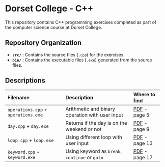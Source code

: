 # Dorset College - C++

This repository contains C++ programming exercises completed as part of the computer science course at Dorset College.

## Repository Organization

- **`src/`** : Contains the source files (`.cpp`) for the exercises.
- **`bin/`** : Contains the executable files (`.exe`) generated from the source files.

## Descriptions

|Filename|Description|Where to find|
|:------|:---------|:-----------|
|`operations.cpp` + `operations.exe`| Arithmetic and binary operation with user input |[PDF](https://moodle.dorset.ie/pluginfile.php/343601/mod_resource/content/1/20_02_2025.pdf) - page 5|
|`day.cpp` + `day.exe`| Returns if the day is on the weekend or not |[PDF](https://moodle.dorset.ie/pluginfile.php/343601/mod_resource/content/1/20_02_2025.pdf) - page 9|
|`loop.cpp` + `loop.exe`| Using different loop with user input |[PDF](https://moodle.dorset.ie/pluginfile.php/343601/mod_resource/content/1/20_02_2025.pdf) - page 13|
|`keyword.cpp` + `keyword.exe`| Using keyword as `break`, `continue` or `goto` |[PDF](https://moodle.dorset.ie/pluginfile.php/343601/mod_resource/content/1/20_02_2025.pdf) - page 17|
